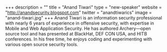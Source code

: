 +++
description = ""
title = "Anand Tiwari"
type = "new-speaker"
website = "http://anandsecurity.blogspot.com"
twitter = "anandtiwarics"
image = "anand-tiwari.jpg"
+++
Anand Tiwari is an information security professional with nearly 6 years of experience in offensive security, with expertise in Mobile and Web Application Security. He has authored Archery—open source tool and has presented at BlackHat, DEF CON USA, and HITB conferences. In his free time, he enjoys coding and experimenting with various open source security tools.